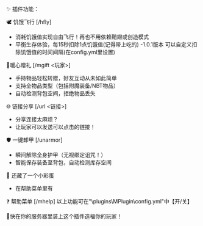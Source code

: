 ✨ 插件功能：

🕊️ 饥饿飞行 [/hfly]
- 消耗饥饿值实现自由飞行！再也不用依赖鞘翅或创造模式
- 平衡生存体验，每15秒扣除1点饥饿值(记得带上吃的)
-1.0.1版本 可以自定义扣除饥饿值的时间间隔(在config.yml里设置)

🎁暖心赠礼 [/mgift <玩家>]
- 手持物品轻松转赠，好友互动从未如此简单
- 支持全物品类型（包括附魔装备/NBT物品）
- 自动检测背包空间，拒绝物品丢失

🌐 链接分享 [/url <链接>]
- 分享连接太麻烦？
- 让玩家可以发送可以点击的链接！

🛡️ 一键卸甲 [/unarmor]
- 瞬间解除全身护甲（无视绑定诅咒！）
- 智能保存装备至背包，自动检测库存空间

🍕 还藏了一个小彩蛋
- 在帮助菜单里有

❓ 帮助菜单 [/mhelp]
以上功能可在"\plugins\MPlugin\config.yml"中【开/关】

🎉快在你的服务器里装上这个插件造福你的玩家！
